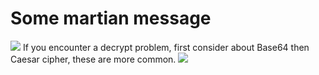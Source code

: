 # **Some martian message**
![](https://i.imgur.com/LjCimBM.png)
If you encounter a decrypt problem, first consider about Base64 then Caesar cipher, these are more common.
![](https://i.imgur.com/3Yqfc6K.png)
